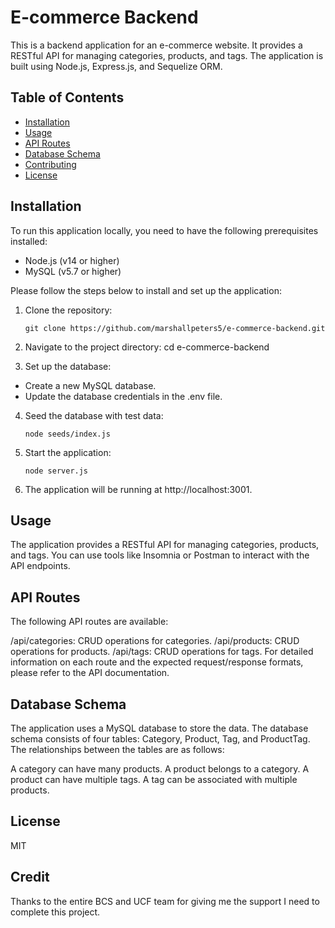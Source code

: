# E-commerce Backend

This is a backend application for an e-commerce website. It provides a RESTful API for managing categories, products, and tags. The application is built using Node.js, Express.js, and Sequelize ORM.

## Table of Contents

- [Installation](#installation)
- [Usage](#usage)
- [API Routes](#api-routes)
- [Database Schema](#database-schema)
- [Contributing](#contributing)
- [License](#license)

## Installation

To run this application locally, you need to have the following prerequisites installed:

- Node.js (v14 or higher)
- MySQL (v5.7 or higher)

Please follow the steps below to install and set up the application:

1. Clone the repository:

   ```shell
   git clone https://github.com/marshallpeters5/e-commerce-backend.git
   ```

2. Navigate to the project directory:
   cd e-commerce-backend

3. Set up the database:

- Create a new MySQL database.
- Update the database credentials in the .env file.

4. Seed the database with test data:

    ```shell
    node seeds/index.js
    ```

5. Start the application:

    ```shell
    node server.js
    ```

6. The application will be running at http://localhost:3001.

## Usage
The application provides a RESTful API for managing categories, products, and tags. You can use tools like Insomnia or Postman to interact with the API endpoints.

## API Routes
The following API routes are available:

/api/categories: CRUD operations for categories.
/api/products: CRUD operations for products.
/api/tags: CRUD operations for tags.
For detailed information on each route and the expected request/response formats, please refer to the API documentation.

## Database Schema
The application uses a MySQL database to store the data. The database schema consists of four tables: Category, Product, Tag, and ProductTag. The relationships between the tables are as follows:

A category can have many products.
A product belongs to a category.
A product can have multiple tags.
A tag can be associated with multiple products.

## License
MIT

## Credit
Thanks to the entire BCS and UCF team for giving me the support I need to complete this project.
